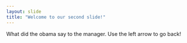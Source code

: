```yaml
---
layout: slide
title: "Welcome to our second slide!"
---
```

What did the obama say to the manager.
Use the left arrow to go back!
